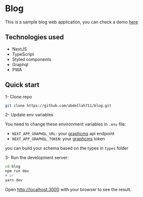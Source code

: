 # Blog
This is a sample blog web application, you can check a demo [here](https://blog-one-psi-41.vercel.app/)
## Technologies used
- NextJS
- TypeScript
- Styled components
- Graphql
- PWA

## Quick start
1- Clone repo
```bash
git clone https://github.com/abdellah711/blog.git
```
2- Update env variables

You need to change these environment variables in `.env` file:
- `NEXT_APP_GRAPHQL_URL`: your [graphcms](https://graphcms.com/) api endpoint
- `NEXT_APP_GRAPHQL_TOKEN`: your [graphcms](https://graphcms.com/) token

you can build your schema based on the types in `types` folder

3- Run the development server:

```bash
cd blog
npm run dev
# or
yarn dev
```

Open [http://localhost:3000](http://localhost:3000) with your browser to see the result.


